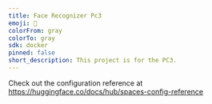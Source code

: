 ```yaml
---
title: Face Recognizer Pc3
emoji: 🏢
colorFrom: gray
colorTo: gray
sdk: docker
pinned: false
short_description: This project is for the PC3.
---
```


Check out the configuration reference at https://huggingface.co/docs/hub/spaces-config-reference
